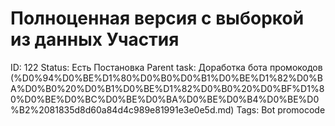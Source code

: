 # Полноценная версия с выборкой из данных Участия

ID: 122
Status: Есть Постановка
Parent task: Доработка бота промокодов (%D0%94%D0%BE%D1%80%D0%B0%D0%B1%D0%BE%D1%82%D0%BA%D0%B0%20%D0%B1%D0%BE%D1%82%D0%B0%20%D0%BF%D1%80%D0%BE%D0%BC%D0%BE%D0%BA%D0%BE%D0%B4%D0%BE%D0%B2%2081835d8d60a84d4c989e81991e3e0e5d.md)
Tags: Bot promocode
